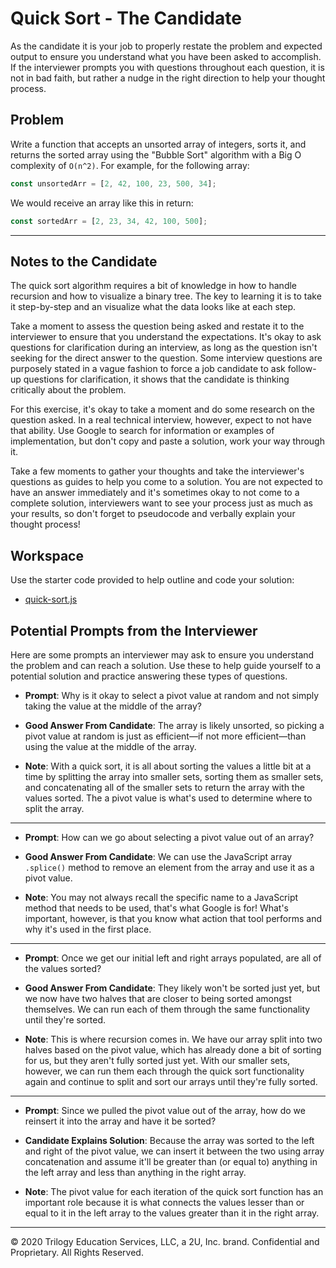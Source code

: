 # Quick Sort - The Candidate

As the candidate it is your job to properly restate the problem and expected output to ensure you understand what you have been asked to accomplish. If the interviewer prompts you with questions throughout each question, it is not in bad faith, but rather a nudge in the right direction to help your thought process.

## Problem

Write a function that accepts an unsorted array of integers, sorts it, and returns the sorted array using the "Bubble Sort" algorithm with a Big O complexity of `O(n^2)`. For example, for the following array:

```js
const unsortedArr = [2, 42, 100, 23, 500, 34];
```

We would receive an array like this in return:

```js
const sortedArr = [2, 23, 34, 42, 100, 500];
```

---

## Notes to the Candidate

The quick sort algorithm requires a bit of knowledge in how to handle recursion and how to visualize a binary tree. The key to learning it is to take it step-by-step and an visualize what the data looks like at each step.

Take a moment to assess the question being asked and restate it to the interviewer to ensure that you understand the expectations. It's okay to ask questions for clarification during an interview, as long as the question isn't seeking for the direct answer to the question. Some interview questions are purposely stated in a vague fashion to force a job candidate to ask follow-up questions for clarification, it shows that the candidate is thinking critically about the problem.

For this exercise, it's okay to take a moment and do some research on the question asked. In a real technical interview, however, expect to not have that ability. Use Google to search for information or examples of implementation, but don't copy and paste a solution, work your way through it.

Take a few moments to gather your thoughts and take the interviewer's questions as guides to help you come to a solution. You are not expected to have an answer immediately and it's sometimes okay to not come to a complete solution, interviewers want to see your process just as much as your results, so don't forget to pseudocode and verbally explain your thought process!

## Workspace

Use the starter code provided to help outline and code your solution:

- [quick-sort.js](./quick-sort.js)

## Potential Prompts from the Interviewer

Here are some prompts an interviewer may ask to ensure you understand the problem and can reach a solution. Use these to help guide yourself to a potential solution and practice answering these types of questions.

- **Prompt**: Why is it okay to select a pivot value at random and not simply taking the value at the middle of the array?

- **Good Answer From Candidate**: The array is likely unsorted, so picking a pivot value at random is just as efficient&mdash;if not more efficient&mdash;than using the value at the middle of the array.

- **Note**: With a quick sort, it is all about sorting the values a little bit at a time by splitting the array into smaller sets, sorting them as smaller sets, and concatenating all of the smaller sets to return the array with the values sorted. The a pivot value is what's used to determine where to split the array.

---

- **Prompt**: How can we go about selecting a pivot value out of an array?

- **Good Answer From Candidate**: We can use the JavaScript array `.splice()` method to remove an element from the array and use it as a pivot value.

- **Note**: You may not always recall the specific name to a JavaScript method that needs to be used, that's what Google is for! What's important, however, is that you know what action that tool performs and why it's used in the first place.

---

- **Prompt**: Once we get our initial left and right arrays populated, are all of the values sorted?

- **Good Answer From Candidate**: They likely won't be sorted just yet, but we now have two halves that are closer to being sorted amongst themselves. We can run each of them through the same functionality until they're sorted.

- **Note**: This is where recursion comes in. We have our array split into two halves based on the pivot value, which has already done a bit of sorting for us, but they aren't fully sorted just yet. With our smaller sets, however, we can run them each through the quick sort functionality again and continue to split and sort our arrays until they're fully sorted.

---

- **Prompt**: Since we pulled the pivot value out of the array, how do we reinsert it into the array and have it be sorted?

- **Candidate Explains Solution**: Because the array was sorted to the left and right of the pivot value, we can insert it between the two using array concatenation and assume it'll be greater than (or equal to) anything in the left array and less than anything in the right array.

- **Note**: The pivot value for each iteration of the quick sort function has an important role because it is what connects the values lesser than or equal to it in the left array to the values greater than it in the right array.

---

© 2020 Trilogy Education Services, LLC, a 2U, Inc. brand. Confidential and Proprietary. All Rights Reserved.
